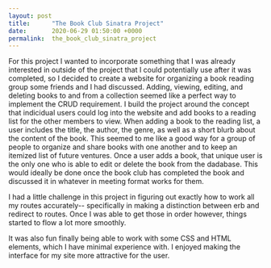 ```yaml
---
layout: post
title:      "The Book Club Sinatra Project"
date:       2020-06-29 01:50:00 +0000
permalink:  the_book_club_sinatra_project
---
```



For this project I wanted to incorporate something that I was already interested in outside of the project that I could potentially use after it was completed, so I decided to create a website for organizing a book reading group some friends and I had discussed. Adding, viewing, editing, and deleting books to and from a collection seemed like a perfect way to implement the CRUD requirement. I build the project around the concept that indicidual users could log into the website and add books to a reading list for the other members to view. When adding a book to the reading list, a user includes the title, the author, the genre, as well as a short blurb about the content of the book. This seemed to me like a good way for a group of people to organize and share books with one another and to keep an itemized list of future ventures. Once a user adds a book, that unique user is the only one who is able to edit or delete the book from the dadabase. This would ideally be done once the book club has completed the book and discussed it in whatever in meeting format works for them.

I had a little challenge in this project in figuring out exactly how to work all my routes accurately-- specifically in making a distinction between erb and redirect to routes. Once I was able to get those in order however, things started to flow a lot more smoothly.

It was also fun finally being able to work with some CSS and HTML elements, which I have minimal experience with. I enjoyed making the interface for my site more attractive for the user.
